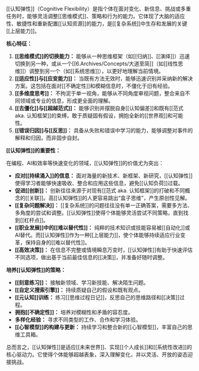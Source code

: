 [[认知弹性]]（Cognitive Flexibility）是指个体在面对变化、新信息、挑战或多重任务时，能够灵活调整[[思维模式]]、策略和行为的能力。它体现了大脑的适应性、敏捷性和重新配置[[认知资源]]的能力，是[[复杂系统]]中生存和发展的关键[[上层能力]]。

**核心特征：**

1.  **[[思维模式]]的切换能力：** 能够从一种思维框架（如[[归纳]]、[[演绎]]）迅速切换到另一种，或从一个[[6.Archives/Concepts/大道至简]]（如[[线性思维]]）调整到另一个（如[[系统思维]]），以更好地理解当前情境。
2.  **[[适应性]]与[[应变能力]]：** 当既有方法无效时，能够迅速识别并采纳新的解决方案。这包括在面对[[不确定性]]和模糊信息时，不僵化于旧有经验。
3.  **[[多维度思考]]：** 不拘泥于单一视角，能够从不同角度审视问题，整合来自不同领域或专业的信息，形成更全面的理解。
4.  **[[去僵化]]与[[超越范式]]：** 能够识别并摆脱自身[[认知偏差]]和既有[[范式 aka. 认知框架]]的束缚，敢于质疑固有假设，拥抱全新的[[世界观]]和可能性。
5.  **[[错误归因]]与[[反思]]：** 具备从失败和错误中学习的能力，能够调整对事件的解释和归因，而非固步自封。

**[[认知弹性]]的重要性：**

在编程、AI和效率等快速变化的领域，[[认知弹性]]的价值尤为突出：

*   **应对[[持续涌入]]的信息：** 面对海量的新技术、新框架、新研究，[[认知弹性]]使得学习者能够快速吸收、整合和应用这些信息，避免[[认知负荷]]过载。
*   **促进[[创新]]：** 创新往往来源于对现有[[范式 aka. 认知框架]]的打破和不同概念的[[关联]]。高[[认知弹性]]的人更容易跳出“盒子思维”，产生原创性见解。
*   **[[复杂问题解决]]：** [[复杂系统]]的问题往往没有单一正确答案，需要多方法、多角度的尝试和调整。[[认知弹性]]使得个体能够灵活尝试不同策略，直到找到[[杠杆点]]。
*   **[[职业发展]]中的[[难以替代性]]：** 纯粹的技术知识或技能容易被[[自动化]]或AI替代。而[[认知弹性]]作为一种[[上层能力]]，使个体能够持续适应行业变革，保持自身的[[难以替代性]]。
*   **[[高效决策]]：** 在信息不完整或情境瞬息万变时，[[认知弹性]]有助于快速评估不同选项，做出基于当前最佳信息的[[决策]]，并准备好随时调整。

**培养[[认知弹性]]的策略：**

*   **[[刻意练习]]：** 接触新领域、学习新技能、解决陌生问题。
*   **[[自定义搜索引擎]]：** 持续质疑自己的假设和既有观点。
*   **[[元认知]]训练：** 练习[[思维过程日记]]，反思自己的思维路径和[[决策]]过程。
*   **拥抱[[不确定性]]：** 培养对模糊性和矛盾的容忍度。
*   **多样化经验：** 寻求不同类型的工作、合作和学习体验。
*   **[[心智模型]]的构建与更新：** 持续学习和整合新的[[心智模型]]，丰富自己的思维工具箱。

总而言之，[[认知弹性]]是适应[[未来世界]]、实现[[个人成长]]和[[系统性改进]]的核心驱动力。它使得个体能够超越表象，深入理解变化，并以灵活、开放的姿态迎接挑战。